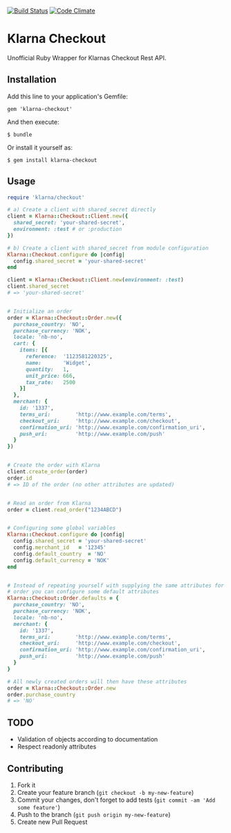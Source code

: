 [![Build Status](https://magnum.travis-ci.com/Skalar/klarna-checkout-ruby.png?token=e2yW3RUEf8aqmbRkK1DS)](https://magnum.travis-ci.com/Skalar/klarna-checkout-ruby) [![Code Climate](https://codeclimate.com/github/Skalar/klarna-checkout-ruby.png)](https://codeclimate.com/github/Skalar/klarna-checkout-ruby)

# Klarna Checkout

Unofficial Ruby Wrapper for Klarnas Checkout Rest API.

## Installation

Add this line to your application's Gemfile:

    gem 'klarna-checkout'

And then execute:

    $ bundle

Or install it yourself as:

    $ gem install klarna-checkout

## Usage

```ruby
require 'klarna/checkout'

# a) Create a client with shared_secret directly
client = Klarna::Checkout::Client.new({
  shared_secret: 'your-shared-secret',
  environment: :test # or :production
})

# b) Create a client with shared_secret from module configuration
Klarna::Checkout.configure do |config|
  config.shared_secret = 'your-shared-secret'
end

client = Klarna::Checkout::Client.new(environment: :test)
client.shared_secret
# => 'your-shared-secret'


# Initialize an order
order = Klarna::Checkout::Order.new({
  purchase_country: 'NO',
  purchase_currency: 'NOK',
  locale: 'nb-no',
  cart: {
    items: [{
      reference:  '1123581220325',
      name:       'Widget',
      quantity:   1,
      unit_price: 666,
      tax_rate:   2500
    }]
  },
  merchant: {
    id: '1337',
    terms_uri:        'http://www.example.com/terms',
    checkout_uri:     'http://www.example.com/checkout',
    confirmation_uri: 'http://www.example.com/confirmation_uri',
    push_uri:         'http://www.example.com/push'
  }
})


# Create the order with Klarna
client.create_order(order)
order.id
# => ID of the order (no other attributes are updated)


# Read an order from Klarna
order = client.read_order("1234ABCD")


# Configuring some global variables
Klarna::Checkout.configure do |config|
  config.shared_secret = 'your-shared-secret'
  config.merchant_id   = '12345'
  config.default_country  = 'NO'
  config.default_currency = 'NOK'
end


# Instead of repeating yourself with supplying the same attributes for each 
# order you can configure some default attributes
Klarna::Checkout::Order.defaults = {
  purchase_country: 'NO',
  purchase_currency: 'NOK',
  locale: 'nb-no',
  merchant: {
    id: '1337',
    terms_uri:        'http://www.example.com/terms',
    checkout_uri:     'http://www.example.com/checkout',
    confirmation_uri: 'http://www.example.com/confirmation_uri',
    push_uri:         'http://www.example.com/push'
  }
}

# All newly created orders will then have these attributes
order = Klarna::Checkout::Order.new
order.purchase_country
# => 'NO'
```

## TODO

* Validation of objects according to documentation
* Respect readonly attributes

## Contributing

1. Fork it
2. Create your feature branch (`git checkout -b my-new-feature`)
3. Commit your changes, don't forget to add tests (`git commit -am 'Add some feature'`)
4. Push to the branch (`git push origin my-new-feature`)
5. Create new Pull Request
